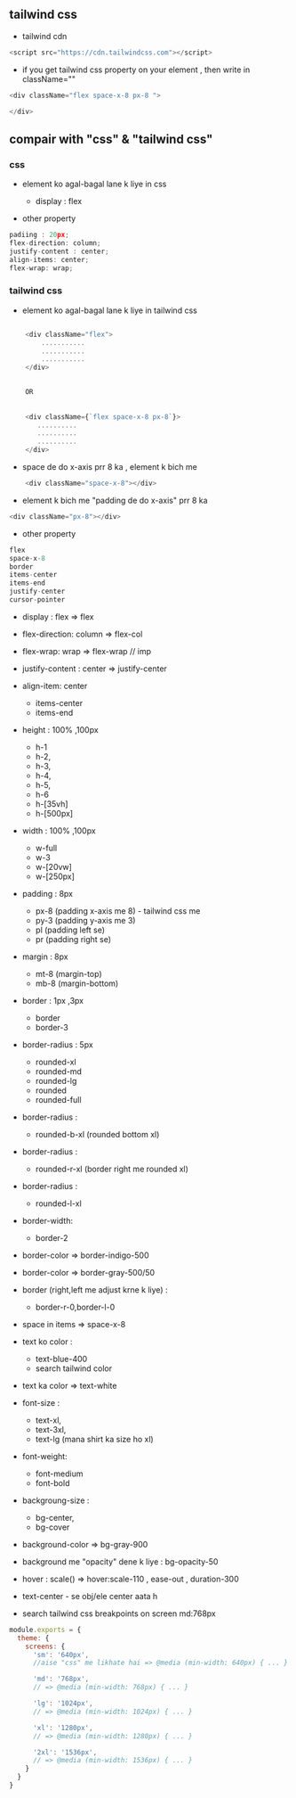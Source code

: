 ## tailwind css

- tailwind cdn
```js
<script src="https://cdn.tailwindcss.com"></script>
```
- if you get tailwind css property on your element , then write in className=""
```js
<div className="flex space-x-8 px-8 ">

</div>
```
## compair with "css" & "tailwind css"

 ### css
 
- element ko agal-bagal lane k liye in css
  
  - display : flex
- other property
```js
padiing : 20px;
flex-direction: column;
justify-content : center;
align-items: center;
flex-wrap: wrap;

```

 ### tailwind css 
 
 - element ko agal-bagal lane k liye in tailwind css
```js

    <div className="flex">
        ...........
        ...........
        ...........
    </div>

    
    OR
    
    
    <div className={`flex space-x-8 px-8`}>
       ..........
       ..........
       ..........
    </div>

```
- space de do x-axis prr 8 ka , element k bich me
```js
    <div className="space-x-8"></div>
```
- element k bich me "padding de do x-axis" prr 8 ka 
```js
<div className="px-8"></div>
```
- other property
```js
flex
space-x-8
border
items-center
items-end
justify-center
cursor-pointer

```
- display : flex => flex
- flex-direction: column => flex-col
- flex-wrap: wrap => flex-wrap  // imp
- justify-content : center => justify-center
- align-item: center
    - items-center
    - items-end

- height : 100% ,100px
  - h-1
  - h-2,
  - h-3,
  - h-4,
  - h-5,
  - h-6
  - h-[35vh]
  - h-[500px]
- width : 100% ,100px
  - w-full
  - w-3
  - w-[20vw]
  - w-[250px]

- padding : 8px
  - px-8 (padding x-axis me 8)  - tailwind css me 
  - py-3 (padding y-axis me 3)
  - pl (padding left se)
  - pr (padding right se)
- margin : 8px
  - mt-8 (margin-top) 
  - mb-8 (margin-bottom)

- border : 1px ,3px
  - border
  - border-3
- border-radius : 5px
  - rounded-xl
  - rounded-md
  - rounded-lg
  - rounded
  - rounded-full
- border-radius : 
  - rounded-b-xl (rounded bottom xl) 
- border-radius : 
  - rounded-r-xl (border right me rounded xl)
- border-radius : 
  - rounded-l-xl 
- border-width: 
  - border-2
- border-color => border-indigo-500
- border-color => border-gray-500/50
- border (right,left me adjust krne k liye) : 
  - border-r-0,border-l-0

- space in items => space-x-8

- text ko color : 
   - text-blue-400 
   - search tailwind color
- text ka color => text-white

- font-size : 
  - text-xl,
  - text-3xl,
  - text-lg (mana shirt ka size ho xl)
- font-weight: 
  - font-medium 
  - font-bold

- backgroung-size : 
  - bg-center,
  - bg-cover
- background-color => bg-gray-900 
- background me "opacity" dene k liye : bg-opacity-50

- hover : scale() => hover:scale-110 ,
                     ease-out ,
                     duration-300
- text-center - se obj/ele center aata h

- search tailwind css breakpoints on screen md:768px
```js
module.exports = {
  theme: {
    screens: {
      'sm': '640px',
      //aise "css" me likhate hai => @media (min-width: 640px) { ... } 

      'md': '768px',
      // => @media (min-width: 768px) { ... }

      'lg': '1024px',
      // => @media (min-width: 1024px) { ... }

      'xl': '1280px',
      // => @media (min-width: 1280px) { ... }

      '2xl': '1536px',
      // => @media (min-width: 1536px) { ... }
    }
  }
}

```